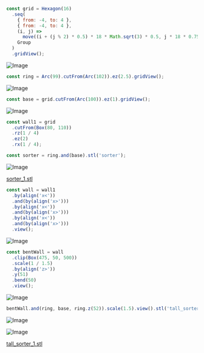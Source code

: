 ```JavaScript
const grid = Hexagon(16)
  .seq(
    { from: -4, to: 4 },
    { from: -4, to: 4 },
    (i, j) =>
      move((i + (j % 2) * 0.5) * 18 * Math.sqrt(3) * 0.5, j * 18 * 0.75),
    Group
  )
  .gridView();
```

![Image](lego_sorter.md.0.png)

```JavaScript
const ring = Arc(99).cutFrom(Arc(102)).ez(2.5).gridView();
```

![Image](lego_sorter.md.1.png)

```JavaScript
const base = grid.cutFrom(Arc(100)).ez(1).gridView();
```

![Image](lego_sorter.md.2.png)

```JavaScript
const wall1 = grid
  .cutFrom(Box(80, 110))
  .rz(1 / 4)
  .ez(2)
  .rx(1 / 4);
```

```JavaScript
const sorter = ring.and(base).stl('sorter');
```

![Image](lego_sorter.md.3.png)

[sorter_1.stl](lego_sorter.sorter_1.stl)

```JavaScript
const wall = wall1
  .by(align('x<'))
  .and(by(align('x>')))
  .by(align('x<'))
  .and(by(align('x>')))
  .by(align('x<'))
  .and(by(align('x>')))
  .view();
```

![Image](lego_sorter.md.4.png)

```JavaScript
const bentWall = wall
  .clip(Box(475, 50, 500))
  .scale(1 / 1.5)
  .by(align('z>'))
  .y(51)
  .bend(50)
  .view();
```

![Image](lego_sorter.md.5.png)

```JavaScript
bentWall.and(ring, base, ring.z(52)).scale(1.5).view().stl('tall_sorter');
```

![Image](lego_sorter.md.6.png)

![Image](lego_sorter.md.7.png)

[tall_sorter_1.stl](lego_sorter.tall_sorter_1.stl)
